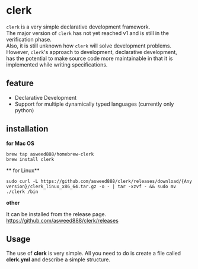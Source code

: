 # clerk

`clerk` is a very simple declarative development framework.  
The major version of `clerk` has not yet reached v1 and is still in the verification phase.  
Also, it is still unknown how `clerk` will solve development problems.  
However, `clerk`'s approach to development, declarative development,   
has the potential to make source code more maintainable in that it is implemented while writing specifications.

## feature

- Declarative Development
- Support for multiple dynamically typed languages (currently only python)

## installation

**for Mac OS**  

```
brew tap asweed888/homebrew-clerk
brew install clerk
```

** for Linux**

```
sudo curl -L https://github.com/asweed888/clerk/releases/download/{Any version}/clerk_linux_x86_64.tar.gz -o - | tar -xzvf - && sudo mv ./clerk /bin
```

**other**  

It can be installed from the release page.  
https://github.com/asweed888/clerk/releases

## Usage
The use of **clerk** is very simple.
All you need to do is create a file called **clerk.yml** and describe a simple structure.
